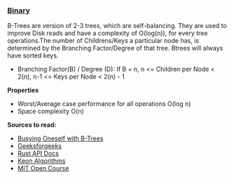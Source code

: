 ### [Binary](./binary_search.rs)

B-Trees are version of 2-3 trees, which are self-balancing. They are used to improve Disk reads and have a complexity of
O(log(n)), for every tree operations.The number of Childrens/Keys a particular node has, is
determined by the Branching Factor/Degree of that tree.
Btrees will always have sorted keys.

- Branching Factor(B) / Degree (D):
  If B = n, n <= Children per Node < 2(n), n-1 <= Keys per Node < 2(n) - 1

**Properties**

- Worst/Average case performance for all operations O(log n)
- Space complexity O(n)

**Sources to read:**

- [Busying Oneself with B-Trees](https://medium.com/basecs/busying-oneself-with-b-trees-78bbf10522e7)
- [Geeksforgeeks](https://www.geeksforgeeks.org/introduction-of-b-tree-2/)
- [Rust API Docs](https://doc.rust-lang.org/std/collections/struct.BTreeMap.html)
- [Keon Algorithms](https://github.com/keon/algorithms)
- [MIT Open Course](https://www.youtube.com/watch?v=TOb1tuEZ2X4)
